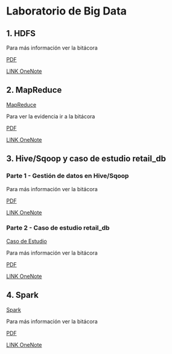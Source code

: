 # Laboratorio de Big Data

## 1. HDFS
Para más información ver la bitácora 

[PDF](https://github.com/jscaicedom/BigDataLab/blob/master/bitacoras/Lab1%20-%20HDFS.pdf)

[LINK OneNote](https://eafit.sharepoint.com/sites/Section_ST0263-031/_layouts/15/Doc.aspx?sourcedoc={4fb201e7-5fdd-47d7-94b6-35d07c449fe7}&action=view&wd=target%28Johanna%20Sarai%20Caicedo%20Mejia%2FBig%20Bata.one%7C05843a6d-7fe5-4e7a-9600-9b969322777c%2FHDFS%7C5c86107a-6758-4820-b09a-467497c53ac0%2F%29)

## 2. MapReduce

[MapReduce](https://github.com/jscaicedom/BigDataLab/tree/master/MapReduce)

Para ver la evidencia ir a la bitácora 

[PDF](https://github.com/jscaicedom/BigDataLab/blob/master/bitacoras/Lab2%20-%20MapReduce.pdf)

[LINK OneNote](https://eafit.sharepoint.com/sites/Section_ST0263-031/_layouts/15/Doc.aspx?sourcedoc={4fb201e7-5fdd-47d7-94b6-35d07c449fe7}&action=view&wd=target%28Johanna%20Sarai%20Caicedo%20Mejia%2FBig%20Bata.one%7C05843a6d-7fe5-4e7a-9600-9b969322777c%2FMapReduce%7C307fa2f4-c419-465a-88ec-8f275860919b%2F%29)

## 3. Hive/Sqoop y caso de estudio retail_db

### Parte 1 - Gestión de datos en Hive/Sqoop

Para más información ver la bitácora 

[PDF](https://github.com/jscaicedom/BigDataLab/blob/master/bitacoras/Lab3%20-%20Hive%20parte%201.pdf)

[LINK OneNote](https://eafit.sharepoint.com/sites/Section_ST0263-031/_layouts/15/Doc.aspx?sourcedoc={4fb201e7-5fdd-47d7-94b6-35d07c449fe7}&action=view&wd=target%28Johanna%20Sarai%20Caicedo%20Mejia%2FBig%20Bata.one%7C05843a6d-7fe5-4e7a-9600-9b969322777c%2FHive%C2%A0%28Parte%201%5C%29%7C014c2eb7-3185-43c7-98b3-8a0eea075bfb%2F%29)

### Parte 2 - Caso de estudio retail_db

[Caso de Estudio](https://github.com/jscaicedom/BigDataLab/tree/master/Caso%20Estudio)

Para más información ver la bitácora 

[PDF](https://github.com/jscaicedom/BigDataLab/blob/master/bitacoras/Lab3%20-%20Hive%20parte%202.pdf)

[LINK OneNote](https://eafit.sharepoint.com/sites/Section_ST0263-031/_layouts/15/Doc.aspx?sourcedoc={4fb201e7-5fdd-47d7-94b6-35d07c449fe7}&action=view&wd=target%28Johanna%20Sarai%20Caicedo%20Mejia%2FBig%20Bata.one%7C05843a6d-7fe5-4e7a-9600-9b969322777c%2FHive%20caso%20de%20estudio%20%28Parte%202%5C%29%7Caed9fbfe-7f98-40be-85dd-756074581ef7%2F%29)

## 4. Spark

[Spark](https://github.com/jscaicedom/BigDataLab/tree/master/Spark)

Para más información ver la bitácora 

[PDF](https://github.com/jscaicedom/BigDataLab/blob/master/bitacoras/Lab4%20-%20Spark.pdf)

[LINK OneNote](https://eafit.sharepoint.com/sites/Section_ST0263-031/_layouts/15/Doc.aspx?sourcedoc={4fb201e7-5fdd-47d7-94b6-35d07c449fe7}&action=view&wd=target%28Johanna%20Sarai%20Caicedo%20Mejia%2FBig%20Bata.one%7C05843a6d-7fe5-4e7a-9600-9b969322777c%2FSpark%7Cd99a385e-4b98-4985-9e1d-e7e0d97a1856%2F%29)

